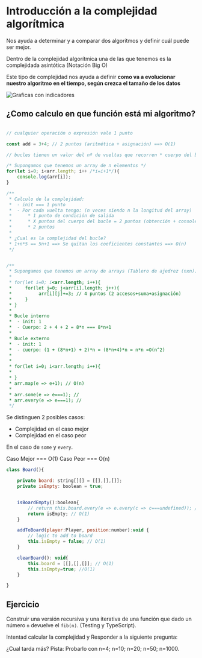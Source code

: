 # Introducción a la complejidad algorítmica

Nos ayuda a determinar y a comparar dos algoritmos y definir cuál puede ser mejor.

Dentro de la complejidad algorítmica una de las que tenemos es la complejidada asintótica (Notación Big O)

Este tipo de complejidad nos ayuda a definir **como va a evolucionar nuestro algoritmo en el tiempo, según crezca el tamaño de los datos**

![Graficas con indicadores](https://miro.medium.com/max/1200/1*5ZLci3SuR0zM_QlZOADv8Q.jpeg)

## ¿Como calculo en que función está mi algoritmo?

```js

// cualquier operación o expresión vale 1 punto

const add = 3+4; // 2 puntos (aritmética + asignación) ==> O(1)

// bucles tienen un valor del nº de vueltas que recorren * cuerpo del bucle + las 3 expresinoes del bucle

/* Supongamos que tenemos un array de n elementos */
for(let i=0; i<arr.length; i++ /*i=i+1*/){
    console.log(arr[i]);
}

/**
 * Calculo de la complejidad:
 *  - init === 1 punto
 *  - Por cada vuelta tengo: (n veces siendo n la longitud del array)
 *      * 1 punto de condición de salida
 *      * X puntos del cuerpo del bucle = 2 puntos (obtención + console.log===suposición peligrosa)
 *      * 2 puntos
 * 
 * ¿Cual es la complejidad del bucle?
 * 1+n*5 == 5n+1 ==> Se quitan los coeficientes constantes ==> O(n)
 */


/**
 * Supongamos que tenemos un array de arrays (Tablero de ajedrez (nxn))
 * 
 * for(let i=0; i<arr.length; i++){
 *     for(let j=0; j<arr[i].length; j++){
 *          arr[i][j]+=3; // 4 puntos (2 accesos+suma+asignación)
 *     }
 * }
 * 
 * Bucle interno
 *  - init: 1
 *  - Cuerpo: 2 + 4 + 2 = 8*n === 8*n+1
 * 
 * Bucle externo
 *  - init: 1
 *  - cuerpo: (1 + (8*n+1) + 2)*n = (8*n+4)*n = n*n =O(n^2)
 * 
 * 
 * for(let i=0; i<arr.length; i++){
 *     
 * }
 * arr.map(e => e+1); // O(n) 
 * 
 * arr.some(e => e===1); // 
 * arr.every(e => e===1); // 
 */


```

Se distinguen 2 posibles casos:

- Complejidad en el caso mejor
- Complejidad en el caso peor

En el caso de `some` y `every`.

Caso Mejor === O(1)
Caso Peor === O(n)

```js
class Board(){

    private board: string[][] = [[],[],[]];
    private isEmpty: boolean = true;


    isBoardEmpty():boolean{
        // return this.board.every(e => e.every(c => c===undefined)); // Worst Case O(n^2)
        return isEmpty; // O(1)
    }

    addToBoard(player:Player, position:number):void {
        // logic to add to board
        this.isEmpty = false; // O(1)
    }

    clearBoard(): void{
        this.board = [[],[],[]]; // O(1)
        this.isEmpty=true; //O(1)
    }

}

```

## Ejercicio

Construir una versión recursiva y una iterativa de una función que dado un número `n` devuelve el `fib(n)`. (Testing y TypeScript).

Intentad calcular la complejidad y Responder a la siguiente pregunta:

¿Cual tarda más? Pista: Probarlo con n=4; n=10; n=20; n=50; n=1000.
